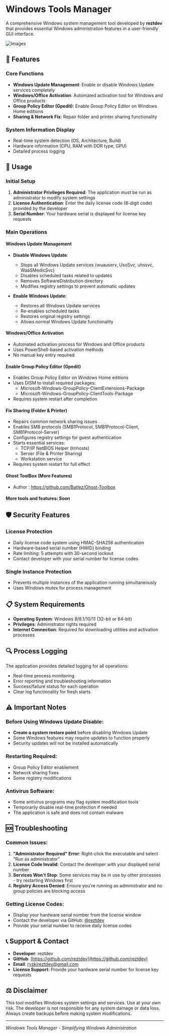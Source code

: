 # Windows Tools Manager

A comprehensive Windows system management tool developed by **reztdev** that provides essential Windows administration features in a user-friendly GUI interface.

![Images](images/images.PNG)

## 🔧 Features

### Core Functions
- **Windows Update Management**: Enable or disable Windows Update services completely
- **Windows/Office Activation**: Automated activation tool for Windows and Office products
- **Group Policy Editor (Gpedit)**: Enable Group Policy Editor on Windows Home editions
- **Sharing & Network Fix**: Repair folder and printer sharing functionality

### System Information Display
- Real-time system detection (OS, Architecture, Build)
- Hardware information (CPU, RAM with DDR type, GPU)
- Detailed process logging

## 🚀 Usage

### Initial Setup
1. **Administrator Privileges Required**: The application must be run as administrator to modify system settings
2. **License Authentication**: Enter the daily license code (8-digit code) provided by the developer
3. **Serial Number**: Your hardware serial is displayed for license key requests

### Main Operations

#### Windows Update Management
- **Disable Windows Update**: 
  - Stops all Windows Update services (wuauserv, UsoSvc, uhssvc, WaaSMedicSvc)
  - Disables scheduled tasks related to updates
  - Removes SoftwareDistribution directory
  - Modifies registry settings to prevent automatic updates

- **Enable Windows Update**:
  - Restores all Windows Update services
  - Re-enables scheduled tasks
  - Restores original registry settings
  - Allows normal Windows Update functionality

#### Windows/Office Activation
- Automated activation process for Windows and Office products
- Uses PowerShell-based activation methods
- No manual key entry required

#### Enable Group Policy Editor (Gpedit)
- Enables Group Policy Editor on Windows Home editions
- Uses DISM to install required packages:
  - Microsoft-Windows-GroupPolicy-ClientExtensions-Package
  - Microsoft-Windows-GroupPolicy-ClientTools-Package
- Requires system restart after completion

#### Fix Sharing (Folder & Printer)
- Repairs common network sharing issues
- Enables SMB protocols (SMB1Protocol, SMB1Protocol-Client, SMB1Protocol-Server)
- Configures registry settings for guest authentication
- Starts essential services:
  - TCP/IP NetBIOS Helper (lmhosts)
  - Server (File & Printer Sharing)
  - Workstation service
- Requires system restart for full effect

#### Ghost ToolBox (More Features)
- Author : https://github.com/Batlez/Ghost-Toolbox

#### More tools and features: Soon

## 🛡️ Security Features

### License Protection
- Daily license code system using HMAC-SHA256 authentication
- Hardware-based serial number (HWID) binding
- Rate limiting: 5 attempts with 30-second lockout
- Contact developer with your serial number for license codes

### Single Instance Protection
- Prevents multiple instances of the application running simultaneously
- Uses Windows mutex for process management

## 📋 System Requirements

- **Operating System**: Windows 8/8.1/10/11 (32-bit or 64-bit)
- **Privileges**: Administrator rights required
- **Internet Connection**: Required for downloading utilities and activation processes

## 🔍 Process Logging

The application provides detailed logging for all operations:
- Real-time process monitoring
- Error reporting and troubleshooting information
- Success/failure status for each operation
- Clear log functionality for fresh starts

## ⚠️ Important Notes

### Before Using Windows Update Disable:
- **Create a system restore point** before disabling Windows Update
- Some Windows features may require updates to function properly
- Security updates will not be installed automatically

### Restarting Required:
- Group Policy Editor enablement
- Network sharing fixes
- Some registry modifications

### Antivirus Software:
- Some antivirus programs may flag system modification tools
- Temporarily disable real-time protection if needed
- The application is safe and does not contain malware

## 🆘 Troubleshooting

### Common Issues:
1. **"Administrator Required" Error**: Right-click the executable and select "Run as administrator"
2. **License Code Invalid**: Contact the developer with your displayed serial number
3. **Services Won't Stop**: Some services may be in use by other processes - try restarting Windows first
4. **Registry Access Denied**: Ensure you're running as administrator and no group policies are blocking access

### Getting License Codes:
- Display your hardware serial number from the license window
- Contact the developer via GitHub: [@reztdev](https://github.com/reztdev)
- Provide your serial number to receive daily license codes

## 📞 Support & Contact

- **Developer**: reztdev
- **GitHub**: [https://github.com/reztdev](https://github.com/reztdev)
- **Email**: ryzkireztdev@gmail.com
- **License Support**: Provide your hardware serial number for license key requests

## ⚖️ Disclaimer

This tool modifies Windows system settings and services. Use at your own risk. The developer is not responsible for any system damage or data loss. Always create backups before making system modifications.

---

*Windows Tools Manager - Simplifying Windows Administration*
